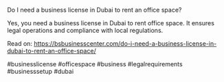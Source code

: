 Do I need a business license in Dubai to rent an office space?

Yes, you need a business license in Dubai to rent office space. It ensures legal operations and compliance with local regulations.

Read on: https://bsbusinesscenter.com/do-i-need-a-business-license-in-dubai-to-rent-an-office-space/

#businesslicense #officespace #business #legalrequirements #businesssetup #dubai

